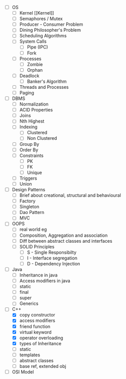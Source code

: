 - [ ]  OS
	- [ ] Kernel [[Kernel]]
	- [ ] Semaphores / Mutex
	- [ ] Producer - Consumer Problem
	- [ ] Dining Philosopher's Problem
	- [ ] Scheduling Algorithms
	- [ ] System Calls
		- [ ] Pipe (IPC)
		- [ ] Fork
	- [ ] Processes
		- [ ] Zombie
		- [ ] Orphan
	- [ ] Deadlock
		- [ ] Banker's Algorithm
	- [ ] Threads and Processes
	- [ ] Paging
- [ ] DBMS
	- [ ] Normalization
	- [ ] ACID Properties
	- [ ] Joins
	- [ ] Nth Highest
	- [ ] Indexing
		- [ ] Clustered
		- [ ] Non Clustered
	- [ ] Group By
	- [ ] Order By
	- [ ] Constraints
		- [ ] PK
		- [ ] FK
		- [ ] Unique
	- [ ] Triggers
	- [ ] Union
- [ ] Design Patterns
	- [ ] Brief about creational, structural and behavioural
	- [ ] Factory
	- [ ] Singleton
	- [ ] Dao Pattern
	- [ ] MVC
- [ ] OOPS
	- [ ] real world eg
	- [ ] Composition, Aggregation and association
	- [ ] Diff between abstract classes and interfaces
	- [ ] SOLID Principles
		- [ ] S - Single Responsibilty
		- [ ] I - Interface segregation
		- [ ] D - Dependency Injection
- [ ] Java
	- [ ] Inheritance in java
	- [ ] Access modifiers in java
	- [ ] static
	- [ ] final
	- [ ] super
	- [ ] Generics
- [ ] C++
	- [x] copy constructor
	- [x] access modifiers
	- [x] friend function
	- [x] virtual keyword
	- [x] operator overloading
	- [x] types of Inheritance
	- [ ] static
	- [ ] templates
	- [ ] abstract classes
	- [ ] base ref, extended obj
- [ ] OSI Model